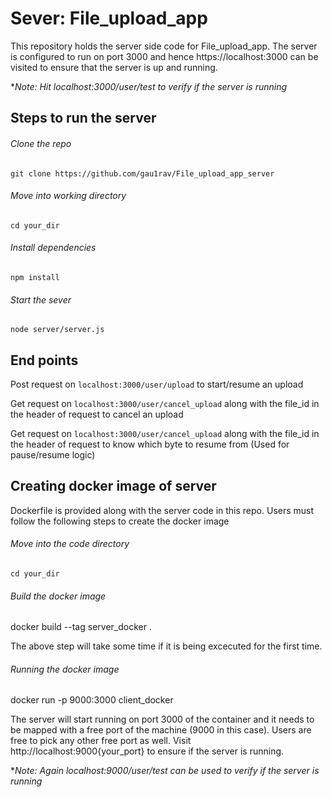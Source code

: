 # Sever: File_upload_app

This repository holds the server side code for File_upload_app. The server is configured to run on port 3000 and hence https://localhost:3000 can be visited to ensure
that the server is up and running.

**Note: Hit localhost:3000/user/test to verify if the server is running*

## Steps to run the server

###### Clone the repo
`git clone https://github.com/gau1rav/File_upload_app_server`

###### Move into working directory
`cd your_dir`

###### Install dependencies
`npm install`

###### Start the sever
`node server/server.js`

## End points

Post request on `localhost:3000/user/upload` to start/resume an upload

Get request on `localhost:3000/user/cancel_upload` along with the file_id in the header of request to cancel an upload

Get request on `localhost:3000/user/cancel_upload` along with the file_id in the header of request to know which byte to resume from (Used for pause/resume logic)

## Creating docker image of server
Dockerfile is provided along with the server code in this repo. Users must follow the following steps to create the docker image

###### Move into the code directory
`cd your_dir`

###### Build the docker image
docker build --tag server_docker .

The above step will take some time if it is being excecuted for the first time. 

###### Running the docker image
docker run -p 9000:3000 client_docker

The server will start running on port 3000 of the container and it needs to be mapped with a free port of the machine (9000 in this case). Users are free to pick
any other free port as well. Visit http://localhost:9000{your_port} to ensure if the server is running.

**Note: Again localhost:9000/user/test can be used to verify if the server is running*
